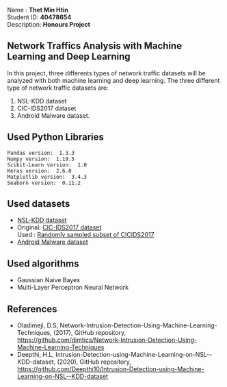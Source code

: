 Name : <b>Thet Min Htin</b><br>
Student ID: <b>40478654</b><br>
Description: <b>Honours Project</b>

## Network Traffics Analysis with Machine Learning and Deep Learning
In this project, three differents types of network traffic datasets will be analyzed with both machine learning and deep learning. The three different type of network traffic datasets are:
1. NSL-KDD dataset
2. CIC-IDS2017 dataset
3. Android Malware dataset.

## Used Python Libraries 
```
Pandas version:  1.3.3
Numpy version:  1.19.5
Scikit-Learn version:  1.0
Keras version:  2.6.0
Matplotlib version:  3.4.3
Seaborn version:  0.11.2
```

## Used datasets
- [NSL-KDD dataset](https://www.unb.ca/cic/datasets/nsl.html)
- Original: [CIC-IDS2017 dataset](https://www.unb.ca/cic/datasets/ids-2017.html)<br>
Used : [Randomly sampled subset of CICIDS2017](https://github.com/Western-OC2-Lab/Intrusion-Detection-System-Using-Machine-Learning/blob/main/data/CICIDS2017_sample.csv)
- [Android Malware dataset](https://www.kaggle.com/xwolf12/network-traffic-android-malware)

## Used algorithms 
- Gaussian Naive Bayes
- Multi-Layer Perceptron Neural Network

## References
- Oladimeji, D.S, Network-Intrusion-Detection-Using-Machine-Learning-Techniques, (2017), GitHub repository, https://github.com/dimtics/Network-Intrusion-Detection-Using-Machine-Learning-Techniques
- Deepthi, H.L, Intrusion-Detection-using-Machine-Learning-on-NSL--KDD-dataset, (2020), GitHub repository, https://github.com/Deepthi10/Intrusion-Detection-using-Machine-Learning-on-NSL--KDD-dataset

